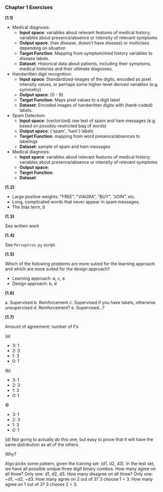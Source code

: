 ### Chapter 1 Exercises

**(1.1)**

* Medical diagnosis: 
	* **Input space**: variables about relevant features of medical history; variables about presence/absence or intensity of relevant symptoms
	* **Output space**: {has disease, doesn't have disease} or multiclass depending on situation
	* **Target Function**: Mapping from symptom/med history variables to disease labels. 
	* **Dataset**: Historical data about patients, including their symptoms, medical histories and their ultimate diagnoses. 
* Handwritten digit recognition: 
	* **Input space**: Standardized-images of the digits, encoded as pixel intensity values, or perhaps some higher-level derived variables (e.g. symmetry)
	* **Output space**: {0 - 9}
	* **Target Function**: Maps pixel values to a digit label
	* **Dataset**: Encoded images of handwritten digits with (hand-coded) labels. 
* Spam Detection: 
	* **Input space**: (vectorized) raw text of spam and ham messages (e.g. based on possibly-restricted bag of words)
	* **Output space**: {'spam', 'ham'} labels
	* **Target Function**: mapping from word presence/absences to labelings
	* **Dataset**: sample of spam and ham messages
* Medical diagnosis: 
	* **Input space**: variables about relevant features of medical history; variables about presence/absence or intensity of relevant symptoms
	* **Output space**:
	* **Target Function**:
	* **Dataset**:

**(1.2)**: 

* Large positive weights: "FREE", "VIAGRA", "BUY", "JOIN", etc. 
* Long, complicated words that never appear in spam messages. 
* The bias term, *b*

**(1.3)**

See written work

**(1.4)**

See `Perceptron.py` script. 

**(1.5)**

Which of the following problems are more sutied for the learning approach and which are more suited for the design approach?

* Learning approach: a, c, e
* Design approach: b, d

**(1.6)**

a. Supervised
b. Reinforcement
c. Supervised if you have labels, otherwise unsupervised
d. Reinforcement?
e. Supervised…?

**(1.7)**

Amount of agreement: number of f's  

(a) 

* 3: 1
* 2: 3
* 1: 3
* 0: 1

(b)

* 3: 1
* 2: 3
* 1: 3
* 0: 1

©

* 3: 1
* 2: 3
* 1: 3
* 0: 1

(d) Not going to actually do this one, but easy to prove that it will have the same distribution as all of the others. 

Why? 

Algo picks some pattern, given the training set: (d1, d2, d3). In the test set, we have all possible unique three digit binary combos. How many agree on all three? Only one: d1, d2, d3. How many disagree on all three? Only one: ~d1, ~d2, ~d3. How many agree on 2 out of 3? 3 choose 1 = 3. How many agree on 1 out of 3? 3 choose 2 = 3. 







